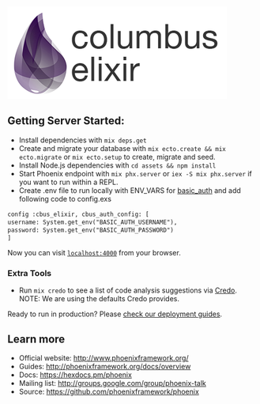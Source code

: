 ![Columbus Elixir Logo](/assets/static/images/cbus_elixir_logo_new.png)


## Getting Server Started:

  * Install dependencies with `mix deps.get`
  * Create and migrate your database with `mix ecto.create && mix ecto.migrate` or `mix ecto.setup` to create, migrate and seed.
  * Install Node.js dependencies with `cd assets && npm install`
  * Start Phoenix endpoint with `mix phx.server` or `iex -S mix phx.server` if you want to run within a REPL.
  * Create .env file to run locally with ENV_VARS for [basic_auth](https://github.com/cultivatehq/basic_auth) and add following code to config.exs

  ```
  config :cbus_elixir, cbus_auth_config: [
  username: System.get_env("BASIC_AUTH_USERNAME"),
  password: System.get_env("BASIC_AUTH_PASSWORD")
  ]
  ```

Now you can visit [`localhost:4000`](http://localhost:4000) from your browser.

### Extra Tools

  * Run `mix credo` to see a list of code analysis suggestions via [Credo](https://github.com/rrrene/credo). NOTE: We are using the defaults Credo provides.

Ready to run in production? Please [check our deployment guides](http://www.phoenixframework.org/docs/deployment).

## Learn more

  * Official website: http://www.phoenixframework.org/
  * Guides: http://phoenixframework.org/docs/overview
  * Docs: https://hexdocs.pm/phoenix
  * Mailing list: http://groups.google.com/group/phoenix-talk
  * Source: https://github.com/phoenixframework/phoenix
